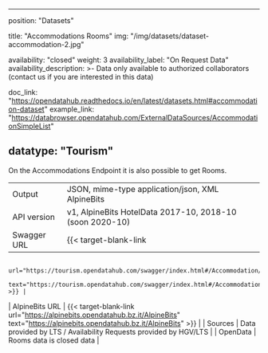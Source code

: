 <!--
SPDX-FileCopyrightText: NOI Techpark <digital@noi.bz.it>

SPDX-License-Identifier: CC0-1.0
-->

---
position: "Datasets"

title: "Accommodations Rooms"
img: "/img/datasets/dataset-accommodation-2.jpg"

availability: "closed"
weight: 3
availability_label: "On Request Data"
availability_description: >-
    Data only available to authorized collaborators
    (<a class="dataset-mailto">contact&nbsp;us</a>
    if you are interested in this data)

doc_link: "https://opendatahub.readthedocs.io/en/latest/datasets.html#accommodation-dataset"
example_link: "https://databrowser.opendatahub.com/ExternalDataSources/AccommodationSimpleList"

datatype: "Tourism"
---

On the Accommodations Endpoint it is also possible to get Rooms.


|                |                                                                                           |
| :------------- | ----------------------------------------------------------------------------------------- |
| Output         | JSON, mime-type application/json, XML AlpineBits                                          |
| API version    | v1, AlpineBits HotelData 2017-10, 2018-10 (soon 2020-10)                                  |
| Swagger URL    | {{< target-blank-link
                        url="https://tourism.opendatahub.com/swagger/index.html#/Accommodation/AccommodationRoomList"
                        text="https://tourism.opendatahub.com/swagger/index.html#/Accommodation/AccommodationRoomList" >}} |
| AlpineBits URL | {{< target-blank-link
                        url="https://alpinebits.opendatahub.bz.it/AlpineBits"
                        text="https://alpinebits.opendatahub.bz.it/AlpineBits" >}}                                            |
| Sources        | Data provided by LTS / Availability Requests provided by HGV/LTS                          |
| OpenData       | Rooms data is closed data                                   |
